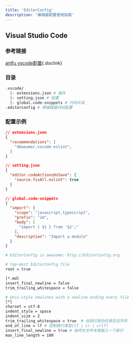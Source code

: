 ```yaml
---
title: 'EditorConfig'
description: '编辑器配置使用指南'
---
```



## Visual Studio Code

### 参考链接

[antfu vscode配置](https://github.com/antfu/vscode-settings){.doclink}


### 目录

```bash
.vscode/
  |- extensions.json # 插件
  |- setting.json # 配置
  |- global.code-snippets # 代码片段
.editorconfig # 跨编辑器代码配置
```


### 配置示例

```json
// extensions.json
{
  "recommendations": [
    "dbaeumer.vscode-eslint",
  ]
}
```


```json
// setting.json
{
  "editor.codeActionsOnSave": {
    "source.fixAll.eslint": true
  }
}
```


```json
// global.code-snippets
{
  "import": {
    "scope": "javascript,typescript",
    "prefix": "im",
    "body": [
      "import { $1 } from '$2';"
    ],
    "description": "Import a module"
  }
}
```


```bash
# EditorConfig is awesome: http://EditorConfig.org

# top-most EditorConfig file
root = true

[*.md]
insert_final_newline = false
trim_trailing_whitespace = false

# Unix-style newlines with a newline ending every file
[*]
charset = utf-8
indent_style = space
indent_size = 2
trim_trailing_whitespace = true  # 去除行首的任意空白字符
end_of_line = lf # 控制换行类型(lf | cr | crlf)
insert_final_newline = true # 始终在文件末尾插入一个新行
max_line_length = 100
```

